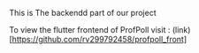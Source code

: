 This is The backendd part of our project

To view the flutter frontend of ProfPoll visit : (link)[https://github.com/rv299792458/profpoll_front]